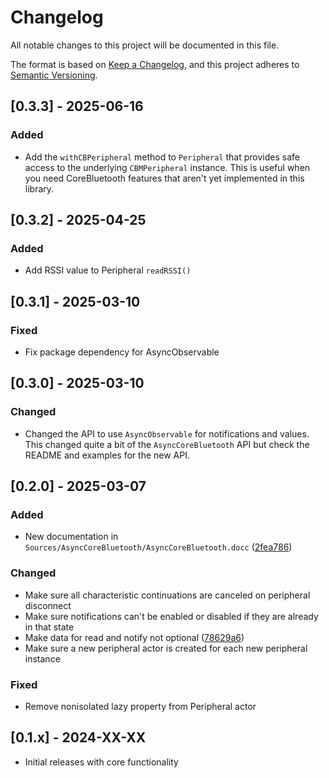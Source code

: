 # Changelog

All notable changes to this project will be documented in this file.

The format is based on [Keep a Changelog](https://keepachangelog.com/en/1.0.0/),
and this project adheres to [Semantic Versioning](https://semver.org/spec/v2.0.0.html).

## [0.3.3] - 2025-06-16

### Added
- Add the `withCBPeripheral` method to `Peripheral` that provides safe access to the underlying `CBMPeripheral` instance. This is useful when you need CoreBluetooth features that aren't yet implemented in this library.

## [0.3.2] - 2025-04-25

### Added
- Add RSSI value to Peripheral `readRSSI()`

## [0.3.1] - 2025-03-10

### Fixed
- Fix package dependency for AsyncObservable

## [0.3.0] - 2025-03-10

### Changed
- Changed the API to use `AsyncObservable` for notifications and values. This changed quite a bit of the `AsyncCoreBluetooth` API but check the README and examples for the new API.

## [0.2.0] - 2025-03-07

### Added
- New documentation in `Sources/AsyncCoreBluetooth/AsyncCoreBluetooth.docc` ([2fea786](https://github.com/meech-ward/AsyncCoreBluetooth/commit/2fea7860a82112ca6fa8afa2b130239674761c81))

### Changed
- Make sure all characteristic continuations are canceled on peripheral disconnect
- Make sure notifications can't be enabled or disabled if they are already in that state
- Make data for read and notify not optional ([78629a6](https://github.com/meech-ward/AsyncCoreBluetooth/commit/78629a694a84165df5959ff916ea564c86bfdfd4))
- Make sure a new peripheral actor is created for each new peripheral instance

### Fixed
- Remove nonisolated lazy property from Peripheral actor

## [0.1.x] - 2024-XX-XX

- Initial releases with core functionality
